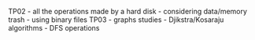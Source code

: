 TP02 - all the operations made by a hard disk - considering data/memory trash - using binary files
TP03 - graphs studies - Djikstra/Kosaraju algorithms - DFS operations
